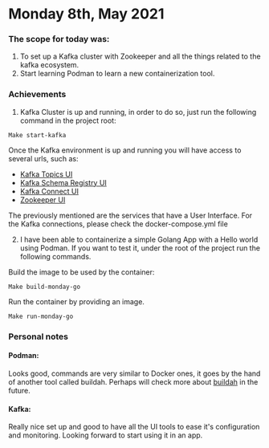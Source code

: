 # Monday 8th, May 2021

### The scope for today was: 

1. To set up a Kafka cluster with Zookeeper and all the things related to the kafka ecosystem.
2. Start learning Podman to learn a new containerization tool.

### Achievements

1. Kafka Cluster is up and running, in order to do so, just run the following command in the project root:
```
Make start-kafka
```

Once the Kafka environment is up and running you will have access to several urls, such as:

- [Kafka Topics UI](http://localhost:8000/#/)
- [Kafka Schema Registry UI](http://localhost:8001/#/)
- [Kafka Connect UI](http://localhost:8003/#/cluster/kafka-connect-1)
- [Zookeeper UI](http://localhost:8004)

The previously mentioned are the services that have a User Interface. For the Kafka connections, please check the docker-compose.yml file

2. I have been able to containerize a simple Golang App with a Hello world using Podman.
If you want to test it, under the root of the project run the following commands.

Build the image to be used by the container:
```
Make build-monday-go
```

Run the container by providing an image.
```
Make run-monday-go
```

### Personal notes

#### Podman:

Looks good, commands are very similar to Docker ones, it goes by the hand of another tool called buildah.
Perhaps will check more about [buildah](https://buildah.io/) in the future.

#### Kafka:
Really nice set up and good to have all the UI tools to ease it's configuration and monitoring. 
Looking forward to start using it in an app.
